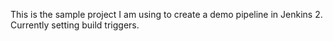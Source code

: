This is the sample project I am using to create a demo pipeline in Jenkins 2.
Currently setting build triggers.
